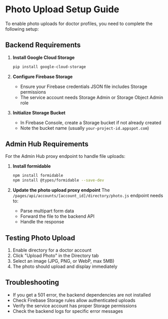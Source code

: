 # Photo Upload Setup Guide

To enable photo uploads for doctor profiles, you need to complete the following setup:

## Backend Requirements

1. **Install Google Cloud Storage**
   ```bash
   pip install google-cloud-storage
   ```

2. **Configure Firebase Storage**
   - Ensure your Firebase credentials JSON file includes Storage permissions
   - The service account needs Storage Admin or Storage Object Admin role

3. **Initialize Storage Bucket**
   - In Firebase Console, create a Storage bucket if not already created
   - Note the bucket name (usually `your-project-id.appspot.com`)

## Admin Hub Requirements

For the Admin Hub proxy endpoint to handle file uploads:

1. **Install formidable**
   ```bash
   npm install formidable
   npm install @types/formidable --save-dev
   ```

2. **Update the photo upload proxy endpoint**
   The `/pages/api/accounts/[account_id]/directory/photo.js` endpoint needs to:
   - Parse multipart form data
   - Forward the file to the backend API
   - Handle the response

## Testing Photo Upload

1. Enable directory for a doctor account
2. Click "Upload Photo" in the Directory tab
3. Select an image (JPG, PNG, or WebP, max 5MB)
4. The photo should upload and display immediately

## Troubleshooting

- If you get a 501 error, the backend dependencies are not installed
- Check Firebase Storage rules allow authenticated uploads
- Verify the service account has proper Storage permissions
- Check the backend logs for specific error messages